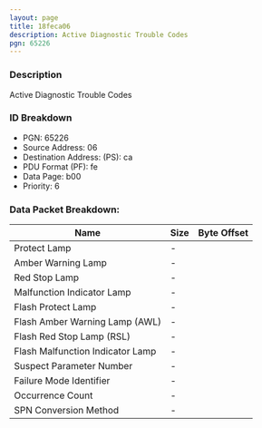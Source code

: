```yaml
---
layout: page
title: 18feca06
description: Active Diagnostic Trouble Codes
pgn: 65226
---
```


### Description

Active Diagnostic Trouble Codes

### ID Breakdown
* PGN: 65226
* Source Address: 06
* Destination Address: (PS): ca
* PDU Format (PF): fe
* Data Page: b00
* Priority: 6
### Data Packet Breakdown:

| Name | Size | Byte Offset |
| ---- | ---- | ----------- |
| Protect Lamp | - |  |
| Amber Warning Lamp | - |  |
| Red Stop Lamp | - |  |
| Malfunction Indicator Lamp | - |  |
| Flash Protect Lamp | - |  |
| Flash Amber Warning Lamp (AWL) | - |  |
| Flash Red Stop Lamp (RSL) | - |  |
| Flash Malfunction Indicator Lamp | - |  |
| Suspect Parameter Number | - |  |
| Failure Mode Identifier | - |  |
| Occurrence Count | - |  |
| SPN Conversion Method | - |  |
